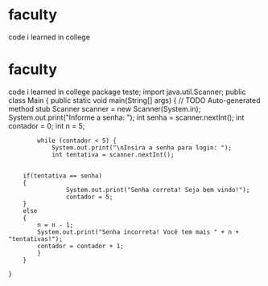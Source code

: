 # faculty
code i learned in college
# faculty
code i learned in college
package teste;
import java.util.Scanner;
public class Main {
public static void main(String[] args) {
// TODO Auto-generated method stub
  Scanner scanner = new Scanner(System.in);
		System.out.print("Informe a senha: ");
			int senha = scanner.nextInt();
			int contador = 0;
			int n = 5;
				
			while (contador < 5) {
				System.out.print("\nInsira a senha para login: ");
				int tentativa = scanner.nextInt();
			
				
		if(tentativa == senha)
		{
					System.out.print("Senha correta! Seja bem vindo!");
					contador = 5;
		}
		else
		{
			n = n - 1;
			System.out.print("Senha incorreta! Você tem mais " + n + "tentativas!");
			contador = contador + 1;
			}
		}

	}
